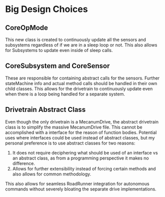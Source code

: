 # Big Design Choices

## CoreOpMode

This new class is created to continuously update all the sensors and subsystems regardless of if we 
are in a sleep loop or not. This also allows for Subsystems to update even inside of sleep calls.

## CoreSubsystem and CoreSensor

These are responsible for containing abstract calls for the sensors. Further stateMachine info and 
actual method calls should be handled in their own child classes. This allows for the drivetrain to 
continuously update even when there is a loop being handled for a separate system. 

## Drivetrain Abstract Class

Even though the only drivetrain is a MecanumDrive, the abstract drivetrain class is to simplify the 
massive MecanumDrive file. This cannot be accomplished with a interface for the reason of function 
bodies. Potential uses where interfaces could be used instead of abstract classes, but my personal 
preference is to use abstract classes for two reasons:

1. It does not require deciphering what should be used of an interface vs an abstract class, as 
from a programming perspective it makes no difference.
2. Allows for further extensibility instead of forcing certain methods and also allows for common 
methodology. 

This also allows for seamless RoadRunner integration for autonomous commands without severely 
bloating the separate drive implementations. 